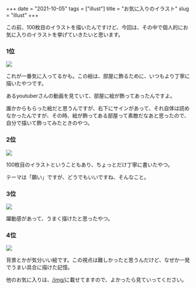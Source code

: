 +++
date = "2021-10-05"
tags = ["illust"]
title = "お気に入りのイラスト"
slug = "illust"
+++

この前、100枚目のイラストを描いたんですけど、今回は、その中で個人的にお気に入りのイラストを挙げていきたいと思います。

### 1位

![](https://syui.cf/img/yui_89.png)

これが一番気に入ってるかも。この絵は、部屋に飾るために、いつもより丁寧に描いたやつです。

あるyoutuberさんの動画を見ていて、部屋に絵が飾ってあったんですよ。

誰かからもらった絵だと思うんですが、右下にサインがあって、それ自体は読めなかったんですが、その時、絵が飾ってある部屋って素敵だなあと思ったので、自分で描いて飾ってみたときのやつ。

### 2位

![](https://syui.cf/img/yui_100.png)

100枚目のイラストということもあり、ちょっとだけ丁寧に書いたやつ。

テーマは「願い」ですが、どうでもいいですね、そんなこと。

### 3位

![](https://syui.cf/img/yui_88.png)

躍動感があって、うまく描けたと思ったやつ。

### 4位

![](https://syui.cf/img/yui_85.png)

背景とかが気分いい絵です。この視点は難しかったと思うんだけど、なぜか一発でうまい具合に描けた記憶。

他のお気に入りは、[/img/](/img)に載せてますので、よかったら見ていってください。

